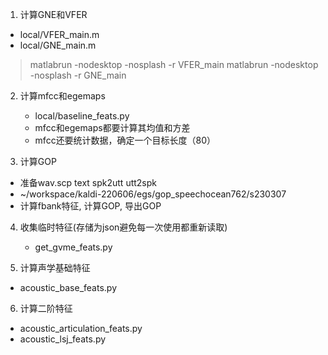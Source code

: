1. 计算GNE和VFER
  + local/VFER_main.m
  + local/GNE_main.m
  > matlabrun -nodesktop -nosplash -r VFER_main
  > matlabrun -nodesktop -nosplash -r GNE_main

2. 计算mfcc和egemaps
   + local/baseline_feats.py
   + mfcc和egemaps都要计算其均值和方差
   + mfcc还要统计数据，确定一个目标长度（80）

3. 计算GOP
  + 准备wav.scp text spk2utt utt2spk
  +  ~/workspace/kaldi-220606/egs/gop_speechocean762/s230307
  + 计算fbank特征, 计算GOP, 导出GOP

4. 收集临时特征(存储为json避免每一次使用都重新读取)
   + get_gvme_feats.py 

5. 计算声学基础特征
  + acoustic_base_feats.py

6. 计算二阶特征
  + acoustic_articulation_feats.py
  + acoustic_lsj_feats.py
